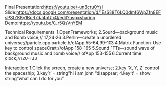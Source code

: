 Final Presentation:https://youtu.be/-unBcru0YsI
Slide:https://docs.google.com/presentation/d/1EsSB8T6LQ0dmf6WpZfn8EFsPStZKKy1BcR7dJ4oUtcQ/edit?usp=sharing
Demo:https://youtu.be/C_r5QsVnYEM


Technical Requirements:
1.OpenFrameworks;
2.Sound—background music and Bomb voice;// 17,24-26
3.Perlin—create a unordered universe;//paricle.cpp particle.h/ofApp 55-64,99-103
4.Matrix Function-Use key to control spaceCraft;//ofApp 158-165
5.Sound FFTs—sound wave of background music and bomb voice// ofApp 153-155
6.Current time clock;//120-133


Interaction:
1.Click the screen, create a new universe;
2.key ‘X, Y, Z’ control the spaceship;
3.key’r’ = string”hi i am john “disappear;
4.key’t’ = show string”what can I do for you”

